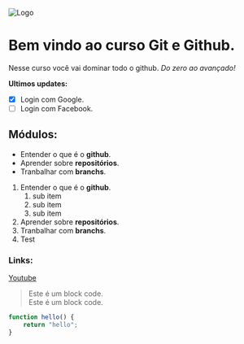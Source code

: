 
![Logo](https://git-scm.com/images/logos/downloads/Git-Logo-2Color.png)

# Bem vindo ao curso **Git** e **Github**.
Nesse curso você vai dominar todo o github. _Do zero ao avançado!_

**Ultimos updates:**

- [x] Login com Google.
- [ ] Login com Facebook.

## Módulos:
* Entender o que é o **github**.
* Aprender sobre **repositórios**.
* Tranbalhar com **branchs**.

1. Entender o que é o **github**.
    1. sub item
    2. sub item
    3. sub item
2. Aprender sobre **repositórios**.
3. Tranbalhar com **branchs**.
4. Test
### Links:
[Youtube](https://www.youtube.com/watch?v=vLnPwxZdW4Y)

>Este é um block code.\
>Este é um block code.



```js
function hello() {
    return "hello";
}
```